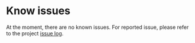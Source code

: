 # Know issues

At the moment, there are no known issues. For reported issue, please refer to
the project [issue log](https://github.com/gpfister/gp-firebase-emulator-unit-test/issues).